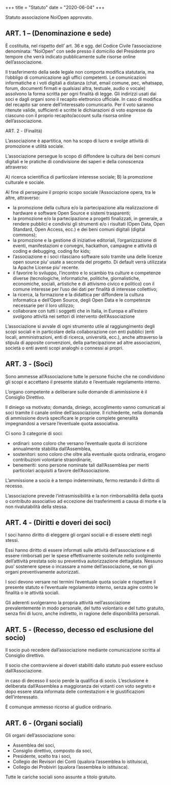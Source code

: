 +++
title = "Statuto"
date = "2020-06-04"
+++

Statuto associazione NoiOpen approvato.

## ART. 1 – (Denominazione e sede)

È costituita, nel rispetto dell’ art. 36 e sgg. del Codice Civile l’associazione denominata: “NoiOpen” con sede presso il domicilio del Presidente pro tempore che verrà indicato pubblicamente sulle risorse online dell’associazione.

Il trasferimento della sede legale non comporta modifica statutaria, ma l’obbligo di comunicazione agli uffici competenti.
Le comunicazioni informatiche e i voti digitali a distanza (chat, email comune, pec, whatsapp, forum, documenti firmati e qualsiasi altra, testuale, audio o vocale) assolvono la forma scritta per ogni finalità di legge. Gli indirizzi usati dai soci e dagli organi sono il recapito elettronico ufficiale. In caso di modifica del recapito sar onere dell’interessato comunicarlo. Per il voto saranno ritenute valide, sufficienti e scritte le dichiarazioni di voto espresse da ciascuno con il proprio recapito/account sulla risorsa online dell’associazione.

ART. 2 - (Finalità)

L’associazione è apartitica, non ha scopo di lucro e svolge attività di promozione e utilità sociale.

L’associazione persegue lo scopo di diffondere la cultura dei beni comuni digitali e le pratiche di condivisione dei saperi e della conoscenza attraverso:

A) ricerca scientifica di particolare interesse sociale;
B) la promozione culturale e sociale.

Al fine di perseguire il proprio scopo sociale l’Associazione opera, tra le altre, attraverso:

- la promozione della cultura e/o la partecipazione alla realizzazione di hardware e software Open Source e sistemi trasparenti;
- la promozione e/o la partecipazione a progetti finalizzati, in generale, a rendere pubblici e condivisi gli strumenti e/o i risultati (Open Data, Open Standard, Open Access, ecc.) e dei beni comuni digitali (digital commons);
- la promozione e la gestione di iniziative editoriali, l’organizzazione di eventi, manifestazioni e convegni, hackathon, campagne e attività di coding e debugging, coding for kids;
- l’associazione e i soci rilasciano software solo tramite una delle licenze open source piu’ usate a seconda del progetto. Di default verrà utilizzata la Apache License piu’ recente.
- il favorire lo sviluppo, l’incontro e lo scambio tra culture e competenze diverse (tecnologiche, informatiche, politiche, giornalistiche, economiche, sociali, artistiche e di attivismo civico e politico) con il comune interesse per l’uso dei dati per finalità di interesse collettivo;
- la ricerca, la formazione e la didattica per diffondere la cultura informatica e dell’Open Source, degli Open Data e le competenze necessarie per il loro utilizzo;
- collaborare con tutti i soggetti che in Italia, in Europa e all’estero svolgono attività nei settori di intervento dell’Associazione

L’associazione sì avvale di ogni strumento utile al raggiungimento degli scopi sociali e in particolare della collaborazione con enti pubblici (enti locali, amministrazioni, enti di ricerca, università, ecc.), anche attraverso la stipula di apposite convenzioni, della partecipazione ad altre associazioni, società o enti aventi scopi analoghi o connessi ai propri.

## ART. 3 - (Soci)

Sono ammesse all’Associazione tutte le persone fisiche che ne condividono gli scopi e accettano il presente statuto e l’eventuale regolamento interno.

L’organo competente a deliberare sulle domande di ammissione è il Consiglio Direttivo.

Il diniego va motivato; domanda, diniego, accoglimento vanno comunicati ai soci tramite il canale online dell’associazione. Il richiedente, nella domanda di ammissione dovrà specificare le proprie complete generalità impegnandosi a versare l’eventuale quota associativa.

Ci sono 3 categorie di soci:
- ordinari: sono coloro che versano l’eventuale quota di iscrizione annualmente stabilita dall’Assemblea,
- sostenitori: sono coloro che oltre alla eventuale quota ordinaria, erogano contribuzioni volontarie straordinarie,
- benemeriti: sono persone nominate tali dall’Assemblea per meriti particolari acquisiti a favore dell’Associazione.

L’ammissione a socio è a tempo indeterminato, fermo restando il diritto di recesso.

L’associazione prevede l’intrasmissibilità e la non rimborsabilità della quota o contributo associativo ad eccezione dei trasferimenti a causa di morte e la non rivalutabilità della stessa.

## ART. 4 - (Diritti e doveri dei soci)

I soci hanno diritto di eleggere gli organi sociali e di essere eletti negli stessi.

Essi hanno diritto di essere informati sulle attività dell’associazione e di essere rimborsati per le spese effettivamente sostenute nello svolgimento dell’attività prestata solo su preventiva autorizzazione dettagliata. Nessuno puo’ sostenere spese o incassare a nome dell’associazione, se non gli organi preventivamente autorizzati.

I soci devono versare nei termini l’eventuale quota sociale e rispettare il presente statuto e l’eventuale regolamento interno, senza agire contro le finalità o le attività sociali.

Gli aderenti svolgeranno la propria attività nell’associazione prevalentemente in modo personale, del tutto volontario e del tutto gratuito, senza fini di lucro, anche indiretto, in ragione delle disponibilità personali.

## ART. 5 - (Recesso, decesso ed esclusione del socio)

Il socio può recedere dall’associazione mediante comunicazione scritta al Consiglio direttivo.

Il socio che contravviene ai doveri stabiliti dallo statuto può essere escluso dall’Associazione.

in caso di decesso il socio perde la qualifica di socio.
L’esclusione è deliberata dall’Assemblea a maggioranza dei votanti con voto segreto e dopo essere stata informata delle contestazioni e le giustificazioni dell’interessato.

È comunque ammesso ricorso al giudice ordinario.

## ART. 6 - (Organi sociali)

Gli organi dell’associazione sono:
- Assemblea dei soci,
- Consiglio direttivo, composto da soci,
- Presidente, scelto tra i soci,
- Collegio dei Revisori dei Conti (qualora l’assemblea lo istituisca),
- Collegio dei Probiviri (qualora l’assemblea lo istituisca).

Tutte le cariche sociali sono assunte a titolo gratuito.


